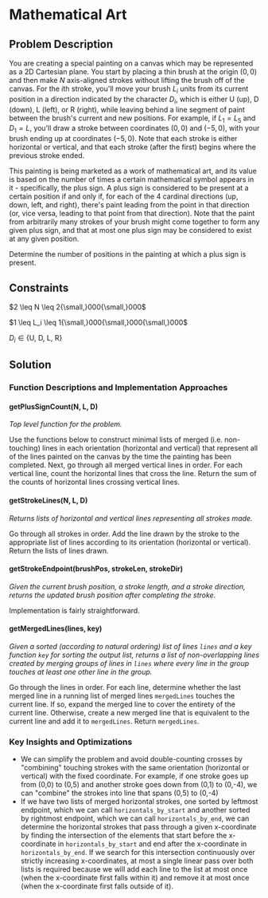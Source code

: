 # Mathematical Art

## Problem Description

You are creating a special painting on a canvas which may be represented as a 2D Cartesian plane. You start by placing a thin brush at the origin $(0,0)$ and then make $N$ axis-aligned strokes without lifting the brush off of the canvas. For the $i\text{th}$ stroke, you'll move your brush $L_i$ units from its current position in a direction indicated by the character $D_i$, which is either U (up), D (down), L (left), or R (right), while leaving behind a line segment of paint between the brush's current and new positions. For example, if $L_1=L_5$ and $D_1=L$, you'll draw a stroke between coordinates $(0,0)$ and $(−5,0)$, with your brush ending up at coordinates $(−5,0)$. Note that each stroke is either horizontal or vertical, and that each stroke (after the first) begins where the previous stroke ended.

This painting is being marketed as a work of mathematical art, and its value is based on the number of times a certain mathematical symbol appears in it - specifically, the plus sign. A plus sign is considered to be present at a certain position if and only if, for each of the 4 cardinal directions (up, down, left, and right), there's paint leading from the point in that direction (or, vice versa, leading to that point from that direction). Note that the paint from arbitrarily many strokes of your brush might come together to form any given plus sign, and that at most one plus sign may be considered to exist at any given position.

Determine the number of positions in the painting at which a plus sign is present.

## Constraints

$2 \leq N \leq 2{\small,}000{\small,}000$

$1 \leq L_i \leq 1{\small,}000{\small,}000{\small,}000$

$D_i \in \{\text{U, D, L, R}\}$

## Solution

### Function Descriptions and Implementation Approaches

#### getPlusSignCount(N, L, D)

*Top level function for the problem.*

Use the functions below to construct minimal lists of merged (i.e. non-touching) lines in each orientation (horizontal and vertical) that represent all of the lines painted on the canvas by the time the painting has been completed. Next, go through all merged vertical lines in order. For each vertical line, count the horizontal lines that cross the line. Return the sum of the counts of horizontal lines crossing vertical lines.

#### getStrokeLines(N, L, D)

*Returns lists of horizontal and vertical lines representing all strokes made.*

Go through all strokes in order. Add the line drawn by the stroke to the appropriate list of lines according to its orientation (horizontal or vertical). Return the lists of lines drawn.

#### getStrokeEndpoint(brushPos, strokeLen, strokeDir)

*Given the current brush position, a stroke length, and a stroke direction, returns the updated brush position after completing the stroke.*

Implementation is fairly straightforward.

#### getMergedLines(lines, key)

*Given a sorted (according to natural ordering) list of lines ```lines``` and a key function ```key``` for sorting the output list, returns a list of non-overlapping lines created by merging groups of lines in ```lines``` where every line in the group touches at least one other line in the group.*

Go through the lines in order. For each line, determine whether the last merged line in a running list of merged lines ```mergedLines``` touches the current line. If so, expand the merged line to cover the entirety of the current line. Otherwise, create a new merged line that is equivalent to the current line and add it to ```mergedLines```. Return ```mergedLines```.


### Key Insights and Optimizations

- We can simplify the problem and avoid double-counting crosses by "combining" touching strokes with the same orientation (horizontal or vertical) with the fixed coordinate. For example, if one stroke goes up from (0,0) to (0,5) and another stroke goes down from (0,1) to (0,-4), we can "combine" the strokes into line that spans (0,5) to (0,-4)
- If we have two lists of merged horizontal strokes, one sorted by leftmost endpoint, which we can call ```horizontals_by_start``` and another sorted by rightmost endpoint, which we can call ```horizontals_by_end```, we can determine the horizontal strokes that pass through a given x-coordinate by finding the intersection of the elements that start before the x-coordinate in ```horizontals_by_start``` and end after the x-coordinate in ```horizontals_by_end```. If we search for this intersection continuously over strictly increasing x-coordinates, at most a single linear pass over both lists is required because we will add each line to the list at most once (when the x-coordinate first falls within it) and remove it at most once (when the x-coordinate first falls outside of it).